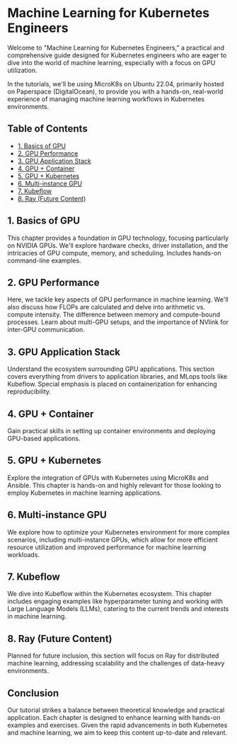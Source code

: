 # Machine Learning for Kubernetes Engineers

Welcome to "Machine Learning for Kubernetes Engineers," a practical and comprehensive guide designed for Kubernetes engineers who are eager to dive into the world of machine learning, especially with a focus on GPU utilization.

In the tutorials, we'll be using MicroK8s on Ubuntu 22.04, primarily hosted on Paperspace (DigitalOcean), to provide you with a hands-on, real-world experience of managing machine learning workflows in Kubernetes environments.

## Table of Contents
- [1. Basics of GPU](#1-basics-of-gpu)
- [2. GPU Performance](#2-gpu-performance)
- [3. GPU Application Stack](#3-gpu-application-stack)
- [4. GPU + Container](#4-gpu--container)
- [5. GPU + Kubernetes](#5-gpu--kubernetes)
- [6. Multi-instance GPU](#6-Multi-instance-GPU)
- [7. Kubeflow](#7-kubeflow)
- [8. Ray (Future Content)](#8-ray-future-content)

## 1. Basics of GPU
This chapter provides a foundation in GPU technology, focusing particularly on NVIDIA GPUs. We'll explore hardware checks, driver installation, and the intricacies of GPU compute, memory, and scheduling. Includes hands-on command-line examples.

## 2. GPU Performance
Here, we tackle key aspects of GPU performance in machine learning. We'll also discuss how FLOPs are calculated and delve into arithmetic vs. compute intensity. The difference between memory and compute-bound processes. Learn about multi-GPU setups, and the importance of NVlink for inter-GPU communication. 

## 3. GPU Application Stack
Understand the ecosystem surrounding GPU applications. This section covers everything from drivers to application libraries, and MLops tools like Kubeflow. Special emphasis is placed on containerization for enhancing reproducibility.

## 4. GPU + Container
Gain practical skills in setting up container environments and deploying GPU-based applications. 

## 5. GPU + Kubernetes
Explore the integration of GPUs with Kubernetes using MicroK8s and Ansible. This chapter is hands-on and highly relevant for those looking to employ Kubernetes in machine learning applications.

## 6. Multi-instance GPU
We explore how to optimize your Kubernetes environment for more complex scenarios, including multi-instance GPUs, which allow for more efficient resource utilization and improved performance for machine learning workloads.

## 7. Kubeflow
We dive into Kubeflow within the Kubernetes ecosystem. This chapter includes engaging examples like hyperparameter tuning and working with Large Language Models (LLMs), catering to the current trends and interests in machine learning.

## 8. Ray (Future Content)
Planned for future inclusion, this section will focus on Ray for distributed machine learning, addressing scalability and the challenges of data-heavy environments.

## Conclusion
Our tutorial strikes a balance between theoretical knowledge and practical application. Each chapter is designed to enhance learning with hands-on examples and exercises. Given the rapid advancements in both Kubernetes and machine learning, we aim to keep this content up-to-date and relevant.
